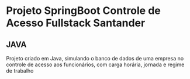 # Projeto SpringBoot Controle de Acesso Fullstack Santander

## JAVA

Projeto criado em Java, simulando o banco de dados de uma empresa no controle de acesso aos funcionários, com carga horária, jornada  e regime de trabalho

